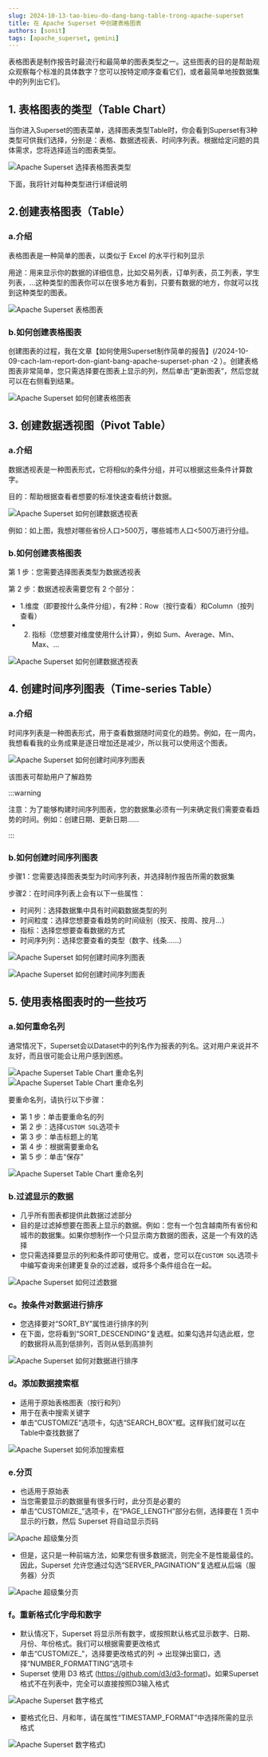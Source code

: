 ```yaml
---
slug: 2024-10-13-tao-bieu-do-dang-bang-table-trong-apache-superset
title: 在 Apache Superset 中创建表格图表
authors: [sonit]
tags: [apache_superset, gemini]
---
```

表格图表是制作报告时最流行和最简单的图表类型之一。这些图表的目的是帮助观众观察每个标准的具体数字？您可以按特定顺序查看它们，或者最简单地按数据集中的列列出它们。

<!-- truncate -->

## 1. 表格图表的类型（Table Chart）

当你进入Superset的图表菜单，选择图表类型Table时，你会看到Superset有3种类型可供我们选择，分别是：表格、数据透视表、时间序列表。根据给定问题的具体需求，您将选择适当的图表类型。

![Apache Superset 选择表格图表类型](./img/superset-choose-chart-type.png)

下面，我将针对每种类型进行详细说明

## 2.创建表格图表（Table）

### a.介绍

表格图表是一种简单的图表，以类似于 Excel 的水平行和列显示

用途：用来显示你的数据的详细信息，比如交易列表，订单列表，员工列表，学生列表，...这种类型的图表你可以在很多地方看到，只要有数据的地方，你就可以找到这种类型的图表。

![Apache Superset 表格图表](./img/apache-superset-table-chart.png)

### b.如何创建表格图表

创建图表的过程，我在文章【如何使用Superset制作简单的报告】(/2024-10-09-cach-lam-report-don-giant-bang-apache-superset-phan -2 ）。创建表格图表非常简单，您只需选择要在图表上显示的列，然后单击“更新图表”，然后您就可以在右侧看到结果。

![Apache Superset 如何创建表格图表](./img/apache-superset-table-chart-2.png)

## 3. 创建数据透视图（Pivot Table）

### a.介绍

数据透视表是一种图表形式，它将相似的条件分组，并可以根据这些条件计算数字。

目的：帮助根据查看者想要的标准快速查看统计数据。

![Apache Superset 如何创建数据透视表](./img/apache_superset_pivot_table_1.png)

例如：如上图，我想对哪些省份人口>500万，哪些城市人口<500万进行分组。

### b.如何创建表格图表

第 1 步：您需要选择图表类型为数据透视表

第 2 步：数据透视表需要您有 2 个部分：
* 1.维度（即要按什么条件分组），有2种：Row（按行查看）和Column（按列查看）
* 2. 指标（您想要对维度使用什么计算），例如 Sum、Average、Min、Max、...

![Apache Superset 如何创建数据透视表](./img/apache_superset_pivot_table_2.png)

## 4. 创建时间序列图表（Time-series Table）

### a.介绍

时间序列表是一种图表形式，用于查看数据随时间变化的趋势。例如，在一周内，我想看看我的业务成果是逐日增加还是减少，所以我可以使用这个图表。

![Apache Superset 如何创建时间序列图表](./img/apache_superset_time_series_table_1.jpg)

该图表可帮助用户了解趋势

:::warning

注意：为了能够构建时间序列图表，您的数据集必须有一列来确定我们需要查看趋势的时间。例如：创建日期、更新日期……

:::

### b.如何创建时间序列图表

步骤1：您需要选择图表类型为时间序列表，并选择制作报告所需的数据集

步骤2：在时间序列表上会有以下一些属性：
- 时间列：选择数据集中具有时间戳数据类型的列
- 时间粒度：选择您想要查看趋势的时间级别（按天、按周、按月...）
- 指标：选择您想要查看数据的方式
- 时间序列列：选择您要查看的类型（数字、线条……）

![Apache Superset 如何创建时间序列图表](./img/apache_superset_time_series_table_2.png)

![Apache Superset 如何创建时间序列图表](./img/apache_superset_time_series_table_3.png)

## 5. 使用表格图表时的一些技巧

### a.如何重命名列

通常情况下，Superset会以Dataset中的列名作为报表的列名。这对用户来说并不友好，而且很可能会让用户感到困惑。

![Apache Superset Table Chart 重命名列](./img/table-change-column-name-1.png)
![Apache Superset Table Chart 重命名列](./img/table-change-column-name-2.png)

要重命名列，请执行以下步骤：
- 第 1 步：单击要重命名的列
- 第 2 步：选择`CUSTOM SQL`选项卡
- 第 3 步：单击标题上的笔
- 第 4 步：根据需要重命名
- 第 5 步：单击“保存”

![Apache Superset Table Chart 重命名列](./img/table-change-column-name-3.png)

### b.过滤显示的数据

- 几乎所有图表都提供此数据过滤部分
- 目的是过滤掉想要在图表上显示的数据。例如：您有一个包含越南所有省份和城市的数据集。如果你想制作一个只显示南方数据的图表，这是一个有效的选择
- 您只需选择要显示的列和条件即可使用它。或者，您可以在`CUSTOM SQL`选项卡中编写查询来创建更复杂的过滤器，或将多个条件组合在一起。

![Apache Superset 如何过滤数据](./img/apache_superset_filter.png)

### c。按条件对数据进行排序

- 您选择要对“SORT_BY”属性进行排序的列
- 在下面，您将看到“SORT_DESCENDING”复选框。如果勾选并勾选此框，您的数据将从高到低排列，否则从低到高排列

![Apache Superset 如何对数据进行排序](./img/apache_superset_sort.png)

### d。添加数据搜索框

- 适用于原始表格图表（按行和列）
- 用于在表中搜索关键字
- 单击“CUSTOMIZE”选项卡，勾选“SEARCH_BOX”框。这样我们就可以在Table中查找数据了

![Apache Superset 如何添加搜索框](./img/apache_superset_table_search.png)

### e.分页

- 也适用于原始表
- 当您需要显示的数据量有很多行时，此分页是必要的
- 单击“CUSTOMIZE_”选项卡，在“PAGE_LENGTH”部分右侧，选择要在 1 页中显示的行数，然后 Superset 将自动显示页码

![Apache 超级集分页](./img/apache_superset_paging_1.png)

- 但是，这只是一种前端方法，如果您有很多数据流，则完全不是性能最佳的。因此，Superset 允许您通过勾选“SERVER_PAGINATION”复选框从后端（服务器）分页

![Apache 超级集分页](./img/apache_superset_paging_2.png)

### f。重新格式化字母和数字

- 默认情况下，Superset 将显示所有数字，或按照默认格式显示数字、日期、月份、年份格式。我们可以根据需要更改格式
- 单击“CUSTOMIZE_”，选择要更改格式的列 -> 出现弹出窗口，选择“NUMBER_FORMATTING”选项卡
- Superset 使用 D3 格式 (https://github.com/d3/d3-format)。如果Superset格式不在列表中，完全可以直接按照D3输入格式

![Apache Superset 数字格式](./img/apache_superset_format_number.png)

- 要格式化日、月和年，请在属性“TIMESTAMP_FORMAT”中选择所需的显示格式

![Apache Superset 数字格式](./img/apache_superset_format_number.png))